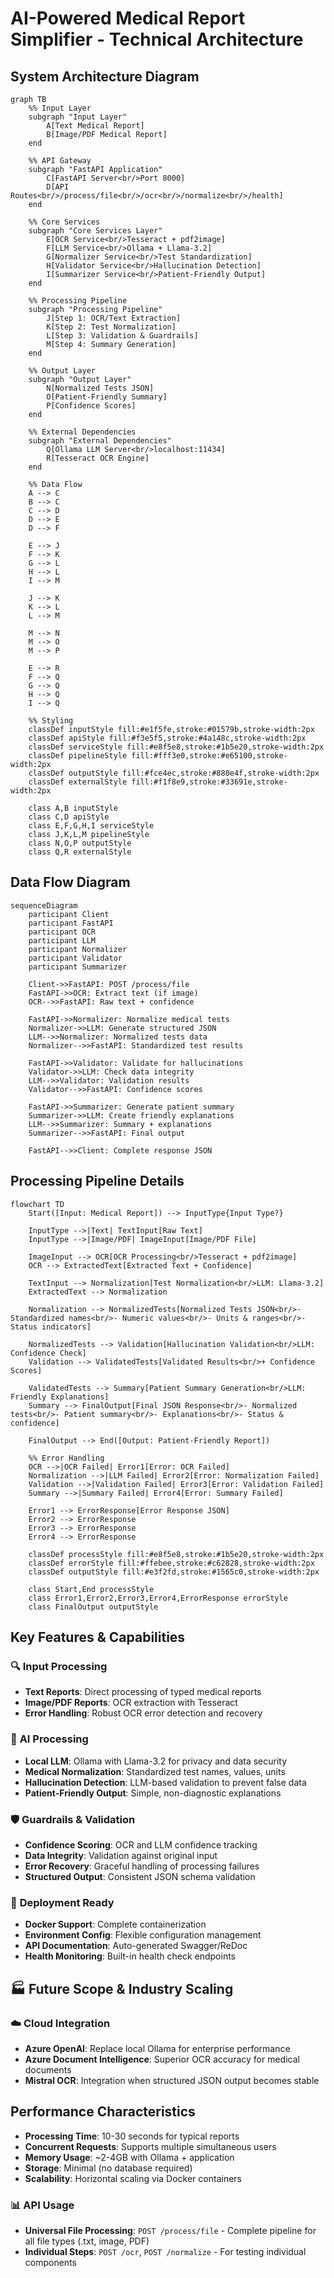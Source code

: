# AI-Powered Medical Report Simplifier - Technical Architecture

## System Architecture Diagram

```mermaid
graph TB
    %% Input Layer
    subgraph "Input Layer"
        A[Text Medical Report] 
        B[Image/PDF Medical Report]
    end
    
    %% API Gateway
    subgraph "FastAPI Application"
        C[FastAPI Server<br/>Port 8000]
        D[API Routes<br/>/process/file<br/>/ocr<br/>/normalize<br/>/health]
    end
    
    %% Core Services
    subgraph "Core Services Layer"
        E[OCR Service<br/>Tesseract + pdf2image]
        F[LLM Service<br/>Ollama + Llama-3.2]
        G[Normalizer Service<br/>Test Standardization]
        H[Validator Service<br/>Hallucination Detection]
        I[Summarizer Service<br/>Patient-Friendly Output]
    end
    
    %% Processing Pipeline
    subgraph "Processing Pipeline"
        J[Step 1: OCR/Text Extraction]
        K[Step 2: Test Normalization]
        L[Step 3: Validation & Guardrails]
        M[Step 4: Summary Generation]
    end
    
    %% Output Layer
    subgraph "Output Layer"
        N[Normalized Tests JSON]
        O[Patient-Friendly Summary]
        P[Confidence Scores]
    end
    
    %% External Dependencies
    subgraph "External Dependencies"
        Q[Ollama LLM Server<br/>localhost:11434]
        R[Tesseract OCR Engine]
    end
    
    %% Data Flow
    A --> C
    B --> C
    C --> D
    D --> E
    D --> F
    
    E --> J
    F --> K
    G --> L
    H --> L
    I --> M
    
    J --> K
    K --> L
    L --> M
    
    M --> N
    M --> O
    M --> P
    
    E --> R
    F --> Q
    G --> Q
    H --> Q
    I --> Q
    
    %% Styling
    classDef inputStyle fill:#e1f5fe,stroke:#01579b,stroke-width:2px
    classDef apiStyle fill:#f3e5f5,stroke:#4a148c,stroke-width:2px
    classDef serviceStyle fill:#e8f5e8,stroke:#1b5e20,stroke-width:2px
    classDef pipelineStyle fill:#fff3e0,stroke:#e65100,stroke-width:2px
    classDef outputStyle fill:#fce4ec,stroke:#880e4f,stroke-width:2px
    classDef externalStyle fill:#f1f8e9,stroke:#33691e,stroke-width:2px
    
    class A,B inputStyle
    class C,D apiStyle
    class E,F,G,H,I serviceStyle
    class J,K,L,M pipelineStyle
    class N,O,P outputStyle
    class Q,R externalStyle
```

## Data Flow Diagram

```mermaid
sequenceDiagram
    participant Client
    participant FastAPI
    participant OCR
    participant LLM
    participant Normalizer
    participant Validator
    participant Summarizer
    
    Client->>FastAPI: POST /process/file
    FastAPI->>OCR: Extract text (if image)
    OCR-->>FastAPI: Raw text + confidence
    
    FastAPI->>Normalizer: Normalize medical tests
    Normalizer->>LLM: Generate structured JSON
    LLM-->>Normalizer: Normalized tests data
    Normalizer-->>FastAPI: Standardized test results
    
    FastAPI->>Validator: Validate for hallucinations
    Validator->>LLM: Check data integrity
    LLM-->>Validator: Validation results
    Validator-->>FastAPI: Confidence scores
    
    FastAPI->>Summarizer: Generate patient summary
    Summarizer->>LLM: Create friendly explanations
    LLM-->>Summarizer: Summary + explanations
    Summarizer-->>FastAPI: Final output
    
    FastAPI-->>Client: Complete response JSON
```

## Processing Pipeline Details

```mermaid
flowchart TD
    Start([Input: Medical Report]) --> InputType{Input Type?}
    
    InputType -->|Text| TextInput[Raw Text]
    InputType -->|Image/PDF| ImageInput[Image/PDF File]
    
    ImageInput --> OCR[OCR Processing<br/>Tesseract + pdf2image]
    OCR --> ExtractedText[Extracted Text + Confidence]
    
    TextInput --> Normalization[Test Normalization<br/>LLM: Llama-3.2]
    ExtractedText --> Normalization
    
    Normalization --> NormalizedTests[Normalized Tests JSON<br/>- Standardized names<br/>- Numeric values<br/>- Units & ranges<br/>- Status indicators]
    
    NormalizedTests --> Validation[Hallucination Validation<br/>LLM: Confidence Check]
    Validation --> ValidatedTests[Validated Results<br/>+ Confidence Scores]
    
    ValidatedTests --> Summary[Patient Summary Generation<br/>LLM: Friendly Explanations]
    Summary --> FinalOutput[Final JSON Response<br/>- Normalized tests<br/>- Patient summary<br/>- Explanations<br/>- Status & confidence]
    
    FinalOutput --> End([Output: Patient-Friendly Report])
    
    %% Error Handling
    OCR -->|OCR Failed| Error1[Error: OCR Failed]
    Normalization -->|LLM Failed| Error2[Error: Normalization Failed]
    Validation -->|Validation Failed| Error3[Error: Validation Failed]
    Summary -->|Summary Failed| Error4[Error: Summary Failed]
    
    Error1 --> ErrorResponse[Error Response JSON]
    Error2 --> ErrorResponse
    Error3 --> ErrorResponse
    Error4 --> ErrorResponse
    
    classDef processStyle fill:#e8f5e8,stroke:#1b5e20,stroke-width:2px
    classDef errorStyle fill:#ffebee,stroke:#c62828,stroke-width:2px
    classDef outputStyle fill:#e3f2fd,stroke:#1565c0,stroke-width:2px
    
    class Start,End processStyle
    class Error1,Error2,Error3,Error4,ErrorResponse errorStyle
    class FinalOutput outputStyle
```

## Key Features & Capabilities

### 🔍 **Input Processing**
- **Text Reports**: Direct processing of typed medical reports
- **Image/PDF Reports**: OCR extraction with Tesseract
- **Error Handling**: Robust OCR error detection and recovery

### 🤖 **AI Processing**
- **Local LLM**: Ollama with Llama-3.2 for privacy and data security
- **Medical Normalization**: Standardized test names, values, units
- **Hallucination Detection**: LLM-based validation to prevent false data
- **Patient-Friendly Output**: Simple, non-diagnostic explanations

### 🛡️ **Guardrails & Validation**
- **Confidence Scoring**: OCR and LLM confidence tracking
- **Data Integrity**: Validation against original input
- **Error Recovery**: Graceful handling of processing failures
- **Structured Output**: Consistent JSON schema validation

### 🚀 **Deployment Ready**
- **Docker Support**: Complete containerization
- **Environment Config**: Flexible configuration management
- **API Documentation**: Auto-generated Swagger/ReDoc
- **Health Monitoring**: Built-in health check endpoints

## 🏭 **Future Scope & Industry Scaling**

### ☁️ **Cloud Integration**
- **Azure OpenAI**: Replace local Ollama for enterprise performance
- **Azure Document Intelligence**: Superior OCR accuracy for medical documents
- **Mistral OCR**: Integration when structured JSON output becomes stable 


## Performance Characteristics

- **Processing Time**: 10-30 seconds for typical reports
- **Concurrent Requests**: Supports multiple simultaneous users
- **Memory Usage**: ~2-4GB with Ollama + application
- **Storage**: Minimal (no database required)
- **Scalability**: Horizontal scaling via Docker containers

### 📊 **API Usage**
- **Universal File Processing**: `POST /process/file` - Complete pipeline for all file types (.txt, image, PDF)
- **Individual Steps**: `POST /ocr`, `POST /normalize` - For testing individual components

